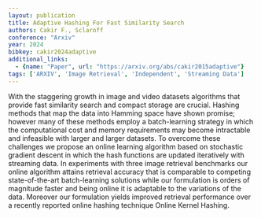 ```yaml
---
layout: publication
title: Adaptive Hashing For Fast Similarity Search
authors: Cakir F., Sclaroff
conference: "Arxiv"
year: 2024
bibkey: cakir2024adaptive
additional_links:
  - {name: "Paper", url: "https://arxiv.org/abs/cakir2015adaptive"}
tags: ['ARXIV', 'Image Retrieval', 'Independent', 'Streaming Data']
---
```

With the staggering growth in image and video datasets algorithms that provide fast similarity search and compact storage are crucial. Hashing methods that map the data into Hamming space have shown promise; however many of these methods employ a batch-learning strategy in which the computational cost and memory requirements may become intractable and infeasible with larger and larger datasets. To overcome these challenges we propose an online learning algorithm based on stochastic gradient descent in which the hash functions are updated iteratively with streaming data. In experiments with three image retrieval benchmarks our online algorithm attains retrieval accuracy that is comparable to competing state-of-the-art batch-learning solutions while our formulation is orders of magnitude faster and being online it is adaptable to the variations of the data. Moreover our formulation yields improved retrieval performance over a recently reported online hashing technique Online Kernel Hashing.
